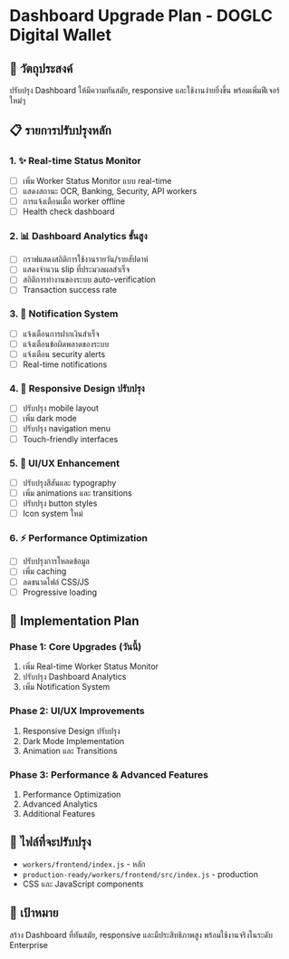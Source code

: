 # Dashboard Upgrade Plan - DOGLC Digital Wallet

## 🎯 วัตถุประสงค์

ปรับปรุง Dashboard ให้มีความทันสมัย, responsive และใช้งานง่ายยิ่งขึ้น
พร้อมเพิ่มฟีเจอร์ใหม่ๆ

## 📋 รายการปรับปรุงหลัก

### 1. ✨ Real-time Status Monitor

- [ ] เพิ่ม Worker Status Monitor แบบ real-time
- [ ] แสดงสถานะ OCR, Banking, Security, API workers
- [ ] การแจ้งเตือนเมื่อ worker offline
- [ ] Health check dashboard

### 2. 📊 Dashboard Analytics ขั้นสูง

- [ ] กราฟแสดงสถิติการใช้งานรายวัน/รายสัปดาห์
- [ ] แสดงจำนวน slip ที่ประมวลผลสำเร็จ
- [ ] สถิติการทำงานของระบบ auto-verification
- [ ] Transaction success rate

### 3. 🔔 Notification System

- [ ] แจ้งเตือนการฝากเงินสำเร็จ
- [ ] แจ้งเตือนข้อผิดพลาดของระบบ
- [ ] แจ้งเตือน security alerts
- [ ] Real-time notifications

### 4. 📱 Responsive Design ปรับปรุง

- [ ] ปรับปรุง mobile layout
- [ ] เพิ่ม dark mode
- [ ] ปรับปรุง navigation menu
- [ ] Touch-friendly interfaces

### 5. 🎨 UI/UX Enhancement

- [ ] ปรับปรุงสีสันและ typography
- [ ] เพิ่ม animations และ transitions
- [ ] ปรับปรุง button styles
- [ ] Icon system ใหม่

### 6. ⚡ Performance Optimization

- [ ] ปรับปรุงการโหลดข้อมูล
- [ ] เพิ่ม caching
- [ ] ลดขนาดไฟล์ CSS/JS
- [ ] Progressive loading

## 🔧 Implementation Plan

### Phase 1: Core Upgrades (วันนี้)

1. เพิ่ม Real-time Worker Status Monitor
2. ปรับปรุง Dashboard Analytics
3. เพิ่ม Notification System

### Phase 2: UI/UX Improvements

1. Responsive Design ปรับปรุง
2. Dark Mode Implementation
3. Animation และ Transitions

### Phase 3: Performance & Advanced Features

1. Performance Optimization
2. Advanced Analytics
3. Additional Features

## 📁 ไฟล์ที่จะปรับปรุง

- `workers/frontend/index.js` - หลัก
- `production-ready/workers/frontend/src/index.js` - production
- CSS และ JavaScript components

## 🎯 เป้าหมาย

สร้าง Dashboard ที่ทันสมัย, responsive และมีประสิทธิภาพสูง
พร้อมใช้งานจริงในระดับ Enterprise
